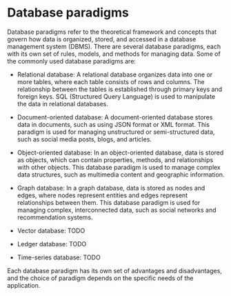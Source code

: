 # Database paradigms

Database paradigms refer to the theoretical framework and concepts that govern how data is organized, stored, and accessed in a database management system (DBMS). There are several database paradigms, each with its own set of rules, models, and methods for managing data. Some of the commonly used database paradigms are:

* Relational database: A relational database organizes data into one or more tables, where each table consists of rows and columns. The relationship between the tables is established through primary keys and foreign keys. SQL (Structured Query Language) is used to manipulate the data in relational databases.

* Document-oriented database: A document-oriented database stores data in documents, such as using JSON format or XML format. This paradigm is used for managing unstructured or semi-structured data, such as social media posts, blogs, and articles.

* Object-oriented database: In an object-oriented database, data is stored as objects, which can contain properties, methods, and relationships with other objects. This database paradigm is used to manage complex data structures, such as multimedia content and geographic information.

* Graph database: In a graph database, data is stored as nodes and edges, where nodes represent entities and edges represent relationships between them. This database paradigm is used for managing complex, interconnected data, such as social networks and recommendation systems.

* Vector database: TODO

* Ledger database: TODO

* Time-series database: TODO


Each database paradigm has its own set of advantages and disadvantages, and the choice of paradigm depends on the specific needs of the application.
